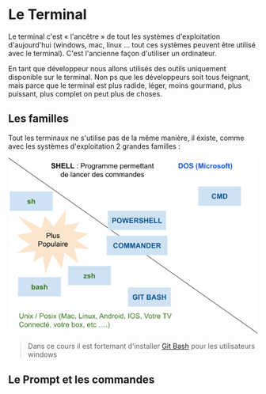 # Le Terminal

Le terminal c'est « l'ancêtre » de tout les systèmes d'exploitation d'aujourd'hui (windows, mac, linux ... tout ces systèmes peuvent être utilisé avec le terminal). C'est l'ancienne façon d'utiliser un ordinateur.

En tant que développeur nous allons utilisés des outils uniquement disponible sur le terminal. Non ps que les développeurs soit tous feignant, mais parce que le terminal est plus radide, léger, moins gourmand, plus puissant, plus complet on peut plus de choses.

## Les familles

Tout les terminaux ne s'utilise pas de la même manière, il éxiste, comme avec les systèmes d'exploitation 2 grandes familles :

![Les shell](../images/Famille%20d'OS.png)

> Dans ce cours il est fortemant d'installer [Git Bash](https://github.com/git-for-windows/git/releases/download/v2.39.1.windows.1/Git-2.39.1-64-bit.exe) pour les utilisateurs windows

## Le Prompt et les commandes
